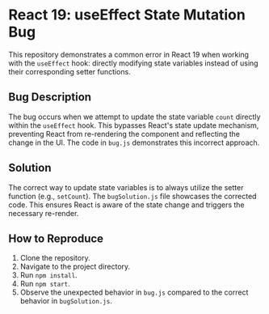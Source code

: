 # React 19: useEffect State Mutation Bug

This repository demonstrates a common error in React 19 when working with the `useEffect` hook: directly modifying state variables instead of using their corresponding setter functions.

## Bug Description
The bug occurs when we attempt to update the state variable `count` directly within the `useEffect` hook.  This bypasses React's state update mechanism, preventing React from re-rendering the component and reflecting the change in the UI. The code in `bug.js` demonstrates this incorrect approach.

## Solution
The correct way to update state variables is to always utilize the setter function (e.g., `setCount`).  The `bugSolution.js` file showcases the corrected code.  This ensures React is aware of the state change and triggers the necessary re-render.

## How to Reproduce
1. Clone the repository.
2. Navigate to the project directory.
3. Run `npm install`.
4. Run `npm start`.
5. Observe the unexpected behavior in `bug.js` compared to the correct behavior in `bugSolution.js`.
